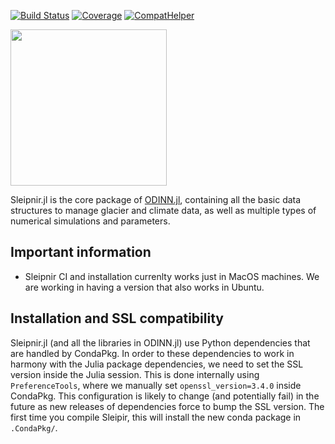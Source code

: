 [![Build Status](https://github.com/ODINN-SciML/Sleipnir.jl/actions/workflows/CI.yml/badge.svg?branch=main)](https://github.com/ODINN-SciML/Sleipnir.jl/actions/workflows/CI.yml?query=branch%3Amain)
[![Coverage](https://codecov.io/gh/ODINN-SciML/Sleipnir.jl/branch/main/graph/badge.svg)](https://app.codecov.io/gh/ODINN-SciML/Sleipnir.jl)
[![CompatHelper](https://github.com/ODINN-SciML/Sleipnir.jl/actions/workflows/CompatHelper.yml/badge.svg)](https://github.com/ODINN-SciML/Sleipnir.jl/actions/workflows/CompatHelper.yml)

<img src="https://github.com/JordiBolibar/Sleipnir.jl/blob/main/data/Sleipnir_logo-19.png" width="250">

Sleipnir.jl is the core package of [ODINN.jl](https://github.com/ODINN-SciML/ODINN.jl), containing all the basic data structures to manage glacier and climate data, as well as multiple types of numerical simulations and parameters.

## Important information 

- Sleipnir CI and installation currenlty works just in MacOS machines. We are working in having a version that also works in Ubuntu. 

## Installation and SSL compatibility

Sleipnir.jl (and all the libraries in ODINN.jl) use Python dependencies that are handled by CondaPkg. 
In order to these dependencies to work in harmony with the Julia package dependencies, we need to set the SSL version inside the Julia session. 
This is done internally using `PreferenceTools`, where we manually set `openssl_version=3.4.0` inside CondaPkg. 
This configuration is likely to change (and potentially fail) in the future as new releases of dependencies force 
to bump the SSL version. 
The first time you compile Sleipir, this will install the new conda package in `.CondaPkg/`.